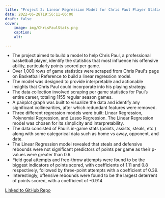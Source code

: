 ```yaml
---
title: "Project 2: Linear Regression Model for Chris Paul Player Statistics"
date: 2022-06-28T19:56:11-06:00
draft: false
cover:
    image: img/ChrisPaulStats.png
    caption: 
    alt:

---
```


* The project aimed to build a model to help Chris Paul, a professional basketball player, identify the statistics that most influence his offensive ability, particularly points scored per game.
* Over 1,000 rows of game statistics were scraped from Chris Paul's page on Basketball Reference to build a linear regression model.
* The model was designed to provide interpretable and actionable insights that Chris Paul could incorporate into his playing strategy.
* The data collection involved scraping per game statistics for Paul’s entire career, totaling 1155 regular season games.
* A pairplot graph was built to visualize the data and identify any significant collinearities, after which redundant features were removed.
* Three different regression models were built: Linear Regression, Polynomial Regression, and Lasso Regression. The Linear Regression model was chosen for its simplicity and interpretability.
* The data consisted of Paul’s in-game stats (points, assists, steals, etc.) along with some categorical data such as home vs away, opponent, and date.
* The Linear Regression model revealed that steals and defensive rebounds were not significant predictors of points per game as their p-values were greater than 0.6.
* Field goal attempts and free-throw attempts were found to be the biggest indicators of points scored, with coefficients of 1.11 and 0.8 respectively, followed by three-point attempts with a coefficient of 0.39.
* Interestingly, offensive rebounds were found to be the largest deterrent of points scored, with a coefficient of -0.914.

[Linked to GitHub Repo](https://github.com/apeterson321/Chris-Paul-Statistics-Project)